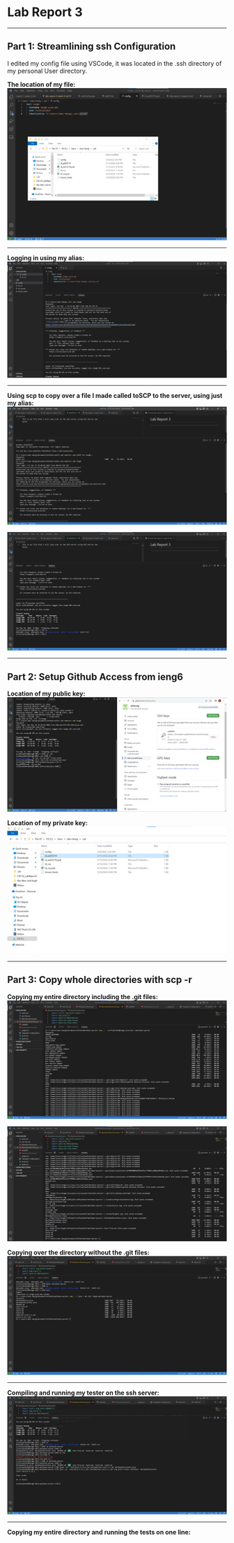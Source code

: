# Lab Report 3
---

## Part 1: Streamlining ssh Configuration
I edited my config file using VSCode, it was located in the .ssh directory of my personal User directory.




**The location of my file:**
![Image](config2.png)

---

**Logging in using my alias:**
![Image](config.png)

---

**Using scp to copy over a file I made called toSCP to the server, using just my alias:**
![Image](SCP1.png)

![Image](SCP2.png)

---

## Part 2: Setup Github Access from ieng6

**Location of my public key:**
![Image](publicKey.png)

**Location of my private key:**
![Image](localKey.png)





---

## Part 3: Copy whole directories with scp -r

**Copying my entire directory including the .git files:**
![Image](wholeCopy1.png)

![Image](wholeCopy2.png)

**Copying over the directory without the .git files:**
![Image](copy1.png)

---

**Compiling and running my tester on the ssh server:**
![Image](runningTest.png)

---

**Copying my entire directory and running the tests on one line:**

